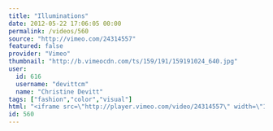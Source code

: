 ```yaml
---
title: "Illuminations"
date: 2012-05-22 17:06:05 00:00
permalink: /videos/560
source: "http://vimeo.com/24314557"
featured: false
provider: "Vimeo"
thumbnail: "http://b.vimeocdn.com/ts/159/191/159191024_640.jpg"
user:
  id: 616
  username: "devittcm"
  name: "Christine Devitt"
tags: ["fashion","color","visual"]
html: "<iframe src=\"http://player.vimeo.com/video/24314557\" width=\"1280\" height=\"720\" frameborder=\"0\" webkitallowfullscreen mozallowfullscreen allowfullscreen></iframe>"
id: 560
---
```


